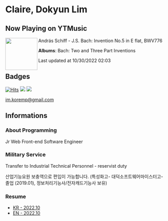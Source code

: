 # Claire, Dokyun Lim

## Now Playing on YTMusic

[<img align="left" width="100" src="https://lh3.googleusercontent.com/hEtfKrCz4Rkt67AlZbqrBBNwL91gFfZNPfQau-_hIUrSdPBYRg4dDIm0zMhal6H0PW440LAQ_EWEbfRU9A">](https://music.youtube.com/watch?v=kwb4VLreCHQ)

András Schiff - J.S. Bach: Invention No.5 in E flat, BWV776

**Albums**: Bach: Two and Three Part Inventions

Last updated at 10/30/2022 02:03

## Badges

[![Hits](https://hits.seeyoufarm.com/api/count/incr/badge.svg?url=https%3A%2F%2Fgithub.com%2Fkoremp%2Fkormep&count_bg=%2379C83D&title_bg=%23555555&icon=&icon_color=%23E7E7E7&title=hits&edge_flat=false)](https://hits.seeyoufarm.com)
<a href="https://dev.to/koremp"><img src="https://img.shields.io/badge/dev.to-0A0A0A?style=for-the-badge&logo=devdotto&logoColor=white"/></a>
<a href="https://www.linkedin.com/in/koremp"><img src="https://img.shields.io/badge/LinkedIn-0077B5?style=flat-square&logo=linkedin&logoColor=white"/></a>

im.koremp@gmail.com

## Informations

### About Programming

Jr Web Front-end Software Engineer

### Military Service

Transfer to Industrial Technical Personnel - reservist duty

산업기능요원 보충역으로 편입이 가능합니다. (특성화고- 대덕소프트웨어마이스터고- 졸업 (2019.01), 정보처리기능사/전자캐드기능사 보유)

### Resume

* [KR - 2022.10](./resume/README.md)
* [EN - 2022.10](./resume/README.en.md)
